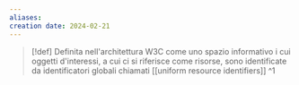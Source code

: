```yaml
---
aliases: 
creation date: 2024-02-21
---
```


> [!def]
> Definita nell'architettura W3C come uno spazio informativo i cui oggetti d'interessi, a cui ci si riferisce come risorse, sono identificate da identificatori globali chiamati [[uniform resource identifiers]]
> ^1